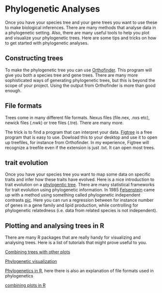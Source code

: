# Phylogenetic Analyses

Once you have your species tree and your gene trees you want to use these to make biological inferences. There are many methods that analyse data in a phylogenetic setting. Also, there are many useful tools to help you plot and visualize your phylogenetic trees. Here are some tips and tricks on how to get started with phylogenetic analyses. 

## Constructing trees
To make the phylogenetic tree you can use [Orthofinder](OrthoFinder.md). This program will give you both a species tree and gene trees. There are many more sophisticated ways of generating phylogenetic trees, but this is beyond the scope of your project. Using the output from Orthofinder is more than good enough. 

## File formats
Trees come in many different file formats. Nexus files (file.nex, .nxs etc), newick files (.nwk) or tree files (.tre). There are many more. 

The trick is to find a program that can interpret your data. [Figtree](http://tree.bio.ed.ac.uk/software/figtree/) is a free program that is easy to use. Dowload this to your desktop and use it to open up treefiles, for instance from Orthofinder. In my experience, Figtree will recognize a treefile even if the extension is just .txt. It can open most trees. 

## trait evolution 

Once you have your species tree you want to map some data on specific traits and infer how these traits have evolved. Here is a nice introduction to trait evolution on a [phylogentic tree](https://www.nature.com/scitable/topicpage/trait-evolution-on-a-phylogenetic-tree-relatedness-41936/). There are many statistical frameworks for trait evolution using phylogenetic information. In 1985 [Felsenstein](https://www.jstor.org/stable/2461605#metadata_info_tab_contents) came up with a method using something called phylogenetic independent contrasts [pic](https://www.r-phylo.org/wiki/HowTo/Phylogenetic_Independent_Contrasts). Here you can run a regression between for instance number of genes in a gene family and lipid production, while controlling for phylogenetic relatedness (i.e. data from related species is not independent).

## Plotting and analysing trees in R

There are many R packages that are really handy for visualizing and analysing trees. Here is a list of tutorials that might prove useful to you. 

[Combining trees with other plots](https://thackl.github.io/ggtree-composite-plots)

[Phylogenetic visualization](https://yulab-smu.top/treedata-book/chapter7.html)

[Phylogenetics in R](https://guangchuangyu.github.io/ggtree-book/chapter-treeio.html), here there is also an explanation of file formats used in phylogenetics

[combining plots in R](https://yulab-smu.top/pkgdocs/aplot.html#axis_align)



